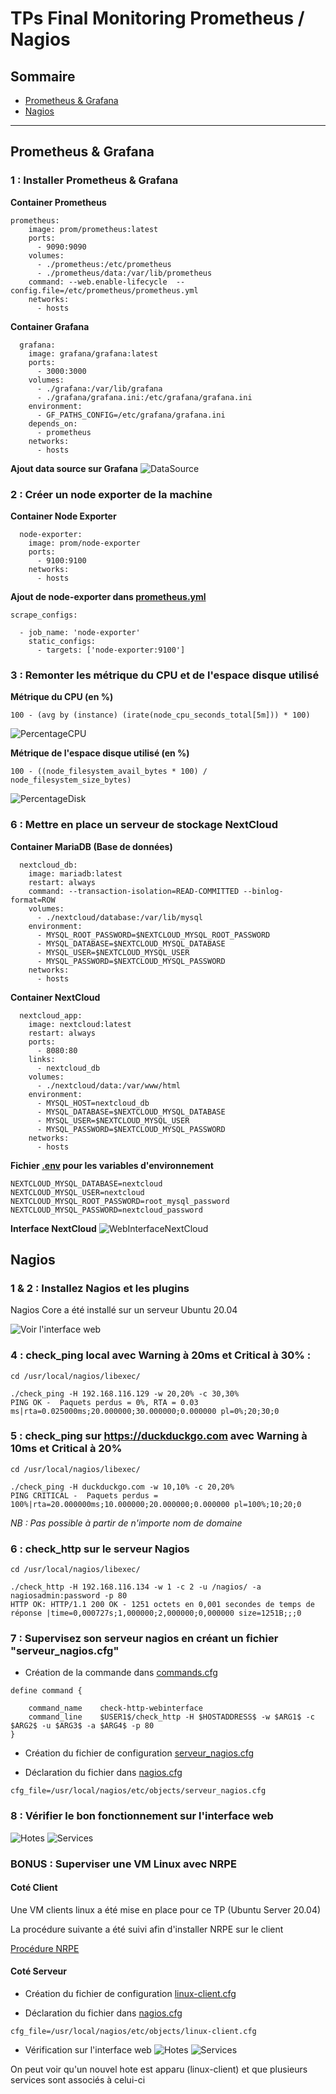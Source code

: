 # TPs Final Monitoring Prometheus / Nagios

## Sommaire

- [Prometheus & Grafana](#prometheus--grafana)
- [Nagios](#nagios)

---
## Prometheus & Grafana

### 1 : Installer Prometheus & Grafana


**Container Prometheus**
````
prometheus:
    image: prom/prometheus:latest
    ports:
      - 9090:9090
    volumes:
      - ./prometheus:/etc/prometheus
      - ./prometheus/data:/var/lib/prometheus
    command: --web.enable-lifecycle  --config.file=/etc/prometheus/prometheus.yml
    networks:
      - hosts
````

**Container Grafana**
```
  grafana:
    image: grafana/grafana:latest
    ports:
      - 3000:3000
    volumes:
      - ./grafana:/var/lib/grafana
      - ./grafana/grafana.ini:/etc/grafana/grafana.ini
    environment:
      - GF_PATHS_CONFIG=/etc/grafana/grafana.ini
    depends_on:
      - prometheus
    networks:
      - hosts
```

**Ajout data source sur Grafana**
![DataSource](https://github.com/KooKaik/Rendu_Prometheus_Nagios/blob/master/Prometheus/Capture%20Ecran/DataSourceGrafana.png)

### 2 : Créer un node exporter de la machine

**Container Node Exporter**
```
  node-exporter:
    image: prom/node-exporter
    ports:
      - 9100:9100
    networks:
      - hosts
```

**Ajout de node-exporter dans [prometheus.yml](https://github.com/KooKaik/Rendu_Prometheus_Nagios/blob/master/Prometheus/Fichier%20de%20Configuration/prometheus/prometheus.yml)**
```
scrape_configs:

  - job_name: 'node-exporter' 
    static_configs: 
      - targets: ['node-exporter:9100']
```

### 3 : Remonter les métrique du CPU et de l'espace disque utilisé

**Métrique du CPU (en %)**
```
100 - (avg by (instance) (irate(node_cpu_seconds_total[5m])) * 100)
```
![PercentageCPU](https://github.com/KooKaik/Rendu_Prometheus_Nagios/blob/master/Prometheus/Capture%20Ecran/PercentageCPU.png)

**Métrique de l'espace disque utilisé (en %)**
```
100 - ((node_filesystem_avail_bytes * 100) / node_filesystem_size_bytes)
```
![PercentageDisk](https://github.com/KooKaik/Rendu_Prometheus_Nagios/blob/master/Prometheus/Capture%20Ecran/PercentageDisk.png)

### 6 : Mettre en place un serveur de stockage NextCloud

**Container MariaDB (Base de données)**
```
  nextcloud_db:
    image: mariadb:latest
    restart: always
    command: --transaction-isolation=READ-COMMITTED --binlog-format=ROW
    volumes:
      - ./nextcloud/database:/var/lib/mysql
    environment:
      - MYSQL_ROOT_PASSWORD=$NEXTCLOUD_MYSQL_ROOT_PASSWORD
      - MYSQL_DATABASE=$NEXTCLOUD_MYSQL_DATABASE
      - MYSQL_USER=$NEXTCLOUD_MYSQL_USER
      - MYSQL_PASSWORD=$NEXTCLOUD_MYSQL_PASSWORD
    networks:
      - hosts
```

**Container NextCloud**
```
  nextcloud_app:
    image: nextcloud:latest
    restart: always
    ports:
      - 8080:80
    links:
      - nextcloud_db
    volumes:
      - ./nextcloud/data:/var/www/html
    environment:
      - MYSQL_HOST=nextcloud_db
      - MYSQL_DATABASE=$NEXTCLOUD_MYSQL_DATABASE
      - MYSQL_USER=$NEXTCLOUD_MYSQL_USER
      - MYSQL_PASSWORD=$NEXTCLOUD_MYSQL_PASSWORD
    networks:
      - hosts
```

**Fichier [.env](https://github.com/KooKaik/Rendu_Prometheus_Nagios/blob/master/Prometheus/Fichier%20de%20Configuration/.env) pour les variables d'environnement**
```
NEXTCLOUD_MYSQL_DATABASE=nextcloud
NEXTCLOUD_MYSQL_USER=nextcloud
NEXTCLOUD_MYSQL_ROOT_PASSWORD=root_mysql_password
NEXTCLOUD_MYSQL_PASSWORD=nextcloud_password
```

**Interface NextCloud**
![WebInterfaceNextCloud](https://github.com/KooKaik/Rendu_Prometheus_Nagios/blob/master/Prometheus/Capture%20Ecran/WebInterfaceNextCloud.png)

## Nagios

### 1 & 2 : Installez Nagios et les plugins

Nagios Core a été installé sur un serveur Ubuntu 20.04

![Voir l'interface web](https://github.com/KooKaik/Rendu_Prometheus_Nagios/blob/master/Nagios/Capture%20Ecran/NagiosCore.png)

### 4 : check_ping local avec Warning à 20ms et Critical à 30% :

```
cd /usr/local/nagios/libexec/
```

```
./check_ping -H 192.168.116.129 -w 20,20% -c 30,30%
PING OK -  Paquets perdus = 0%, RTA = 0.03 ms|rta=0.025000ms;20.000000;30.000000;0.000000 pl=0%;20;30;0
```

### 5 : check_ping sur https://duckduckgo.com avec Warning à 10ms et Critical à 20%

```
cd /usr/local/nagios/libexec/
```

```
./check_ping -H duckduckgo.com -w 10,10% -c 20,20%
PING CRITICAL -  Paquets perdus = 100%|rta=20.000000ms;10.000000;20.000000;0.000000 pl=100%;10;20;0
```

*NB : Pas possible à partir de n'importe nom de domaine*

### 6 : check_http sur le serveur Nagios

```
cd /usr/local/nagios/libexec/
```

```
./check_http -H 192.168.116.134 -w 1 -c 2 -u /nagios/ -a nagiosadmin:password -p 80
HTTP OK: HTTP/1.1 200 OK - 1251 octets en 0,001 secondes de temps de réponse |time=0,000727s;1,000000;2,000000;0,000000 size=1251B;;;0
```

### 7 : Supervisez son serveur nagios en créant un fichier "serveur_nagios.cfg"

- Création de la commande dans [commands.cfg](https://github.com/KooKaik/Rendu_Prometheus_Nagios/blob/master/Nagios/Fichiers%20de%20Configuration/objects/commands.cfg)
```
define command {

    command_name    check-http-webinterface
    command_line    $USER1$/check_http -H $HOSTADDRESS$ -w $ARG1$ -c $ARG2$ -u $ARG3$ -a $ARG4$ -p 80
}
```

- Création du fichier de configuration [serveur_nagios.cfg](https://github.com/KooKaik/Rendu_Prometheus_Nagios/blob/master/Nagios/Fichiers%20de%20Configuration/objects/serveur_nagios.cfg)

- Déclaration du fichier dans [nagios.cfg](https://github.com/KooKaik/Rendu_Prometheus_Nagios/blob/master/Nagios/Fichiers%20de%20Configuration/nagios.cfg)
```
cfg_file=/usr/local/nagios/etc/objects/serveur_nagios.cfg
```

### 8 : Vérifier le bon fonctionnement sur l'interface web
![Hotes](https://github.com/KooKaik/Rendu_Prometheus_Nagios/blob/master/Nagios/Capture%20Ecran/Hosts.png)
![Services](https://github.com/KooKaik/Rendu_Prometheus_Nagios/blob/master/Nagios/Capture%20Ecran/Services.png)

### BONUS : Superviser une VM Linux avec NRPE

#### Coté Client

Une VM clients linux a été mise en place pour ce TP (Ubuntu Server 20.04)

La procédure suivante a été suivi afin d'installer NRPE sur le client

[Procédure NRPE](https://support.nagios.com/kb/article/nrpe-how-to-install-nrpe-v4-from-source-515.html)

#### Coté Serveur

- Création du fichier de configuration [linux-client.cfg](https://github.com/KooKaik/Rendu_Prometheus_Nagios/blob/master/Nagios/Fichiers%20de%20Configuration/objects/linux-client.cfg)

- Déclaration du fichier dans [nagios.cfg](https://github.com/KooKaik/Rendu_Prometheus_Nagios/blob/master/Nagios/Fichiers%20de%20Configuration/nagios.cfg)
```
cfg_file=/usr/local/nagios/etc/objects/linux-client.cfg
```

- Vérification sur l'interface web
![Hotes](https://github.com/KooKaik/Rendu_Prometheus_Nagios/blob/master/Nagios/Capture%20Ecran/HostsBonus.png)
![Services](https://github.com/KooKaik/Rendu_Prometheus_Nagios/blob/master/Nagios/Capture%20Ecran/ServicesBonus.png)

On peut voir qu'un nouvel hote est apparu (linux-client) et que plusieurs services sont associés à celui-ci